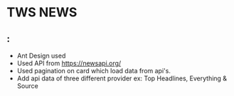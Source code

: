 # TWS NEWS


## : ###
*   Ant Design used 
*   Used API from https://newsapi.org/
*   Used pagination on card which load data from api's.
*   Add api data of three different provider ex: Top Headlines, Everything & Source





